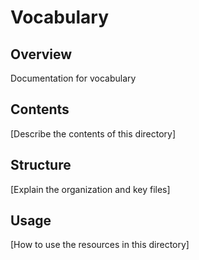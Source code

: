 # Vocabulary

## Overview

Documentation for vocabulary

## Contents

[Describe the contents of this directory]

## Structure

[Explain the organization and key files]

## Usage

[How to use the resources in this directory]
